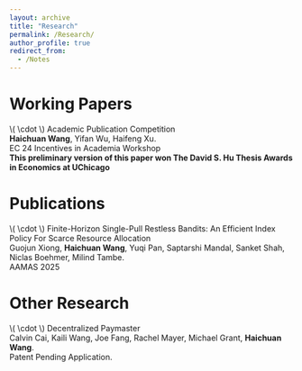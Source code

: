 ```yaml
---
layout: archive
title: "Research"
permalink: /Research/
author_profile: true
redirect_from:
  - /Notes
---
```



Working Papers
======

\\( \cdot \\) Academic Publication Competition <br>
**Haichuan Wang**, Yifan Wu, Haifeng Xu. <br>
EC 24 Incentives in Academia Workshop <br>
**This preliminary version of this paper won The David S. Hu Thesis Awards in Economics at UChicago** <be>

Publications
======
\\( \cdot \\) Finite-Horizon Single-Pull Restless Bandits: An Efficient Index Policy For Scarce Resource Allocation <br>
Guojun Xiong, **Haichuan Wang**, Yuqi Pan, Saptarshi Mandal, Sanket Shah, Niclas Boehmer, Milind Tambe.<br>
AAMAS 2025


Other Research
======
\\( \cdot \\)  Decentralized Paymaster <br>
Calvin Cai, Kaili Wang, Joe Fang, Rachel Mayer, Michael Grant, **Haichuan Wang**. <br>
Patent Pending Application. <br>


